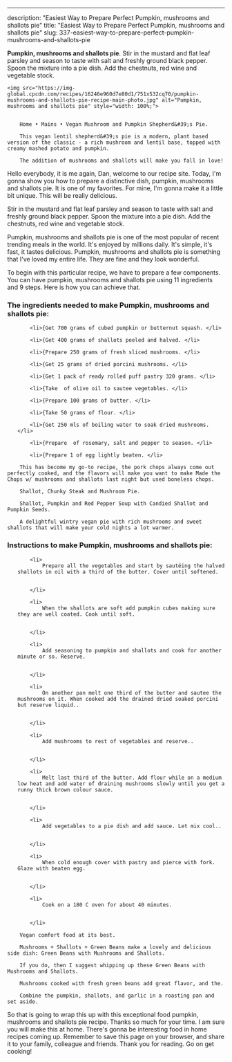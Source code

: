 ---
description: "Easiest Way to Prepare Perfect Pumpkin, mushrooms and shallots pie"
title: "Easiest Way to Prepare Perfect Pumpkin, mushrooms and shallots pie"
slug: 337-easiest-way-to-prepare-perfect-pumpkin-mushrooms-and-shallots-pie

<p>
	<strong>Pumpkin, mushrooms and shallots pie</strong>. 
	Stir in the mustard and flat leaf parsley and season to taste with salt and freshly ground black pepper. Spoon the mixture into a pie dish. Add the chestnuts, red wine and vegetable stock.
</p>
<p>
	
	<img src="https://img-global.cpcdn.com/recipes/16246e960d7e80d1/751x532cq70/pumpkin-mushrooms-and-shallots-pie-recipe-main-photo.jpg" alt="Pumpkin, mushrooms and shallots pie" style="width: 100%;">
	
	
		Home • Mains • Vegan Mushroom and Pumpkin Shepherd&#39;s Pie.
	
		This vegan lentil shepherd&#39;s pie is a modern, plant based version of the classic - a rich mushroom and lentil base, topped with creamy mashed potato and pumpkin.
	
		The addition of mushrooms and shallots will make you fall in love!
	
</p>
<p>
	Hello everybody, it is me again, Dan, welcome to our recipe site. Today, I'm gonna show you how to prepare a distinctive dish, pumpkin, mushrooms and shallots pie. It is one of my favorites. For mine, I'm gonna make it a little bit unique. This will be really delicious.
</p>
	
<p>
	Stir in the mustard and flat leaf parsley and season to taste with salt and freshly ground black pepper. Spoon the mixture into a pie dish. Add the chestnuts, red wine and vegetable stock.
</p>
<p>
	Pumpkin, mushrooms and shallots pie is one of the most popular of recent trending meals in the world. It's enjoyed by millions daily. It's simple, it's fast, it tastes delicious. Pumpkin, mushrooms and shallots pie is something that I've loved my entire life. They are fine and they look wonderful.
</p>

<p>
To begin with this particular recipe, we have to prepare a few components. You can have pumpkin, mushrooms and shallots pie using 11 ingredients and 9 steps. Here is how you can achieve that.
</p>

<h3>The ingredients needed to make Pumpkin, mushrooms and shallots pie:</h3>

<ol>
	
		<li>{Get 700 grams of cubed pumpkin or butternut squash. </li>
	
		<li>{Get 400 grams of shallots peeled and halved. </li>
	
		<li>{Prepare 250 grams of fresh sliced mushrooms. </li>
	
		<li>{Get 25 grams of dried porcini mushrooms. </li>
	
		<li>{Get 1 pack of ready rolled puff pastry 320 grams. </li>
	
		<li>{Take  of olive oil to sautee vegetables. </li>
	
		<li>{Prepare 100 grams of butter. </li>
	
		<li>{Take 50 grams of flour. </li>
	
		<li>{Get 250 mls of boiling water to soak dried mushrooms. </li>
	
		<li>{Prepare  of rosemary, salt and pepper to season. </li>
	
		<li>{Prepare 1 of egg lightly beaten. </li>
	
</ol>
<p>
	
		This has become my go-to recipe, the pork chops always come out perfectly cooked, and the flavors will make you want to make Made the Chops w/ mushrooms and shallots last night but used boneless chops.
	
		Shallot, Chunky Steak and Mushroom Pie.
	
		Shallot, Pumpkin and Red Pepper Soup with Candied Shallot and Pumpkin Seeds.
	
		A delightful wintry vegan pie with rich mushrooms and sweet shallots that will make your cold nights a lot warmer.
	
</p>

<h3>Instructions to make Pumpkin, mushrooms and shallots pie:</h3>

<ol>
	
		<li>
			Prepare all the vegetables and start by sautéing the halved shallots in oil with a third of the butter. Cover until softened.
			
			
		</li>
	
		<li>
			When the shallots are soft add pumpkin cubes making sure they are well coated. Cook until soft.
			
			
		</li>
	
		<li>
			Add seasoning to pumpkin and shallots and cook for another minute or so. Reserve.
			
			
		</li>
	
		<li>
			On another pan melt one third of the butter and sautee the mushrooms on it. When cooked add the drained dried soaked porcini but reserve liquid..
			
			
		</li>
	
		<li>
			Add mushrooms to rest of vegetables and reserve..
			
			
		</li>
	
		<li>
			Melt last third of the butter. Add flour while on a medium low heat and add water of draining mushrooms slowly until you get a runny thick brown colour sauce.
			
			
		</li>
	
		<li>
			Add vegetables to a pie dish and add sauce. Let mix cool..
			
			
		</li>
	
		<li>
			When cold enough cover with pastry and pierce with fork. Glaze with beaten egg.
			
			
		</li>
	
		<li>
			Cook on a 180 C oven for about 40 minutes.
			
			
		</li>
	
</ol>

<p>
	
		Vegan comfort food at its best.
	
		Mushrooms + Shallots + Green Beans make a lovely and delicious side dish: Green Beans with Mushrooms and Shallots.
	
		If you do, then I suggest whipping up these Green Beans with Mushrooms and Shallots.
	
		Mushrooms cooked with fresh green beans add great flavor, and the.
	
		Combine the pumpkin, shallots, and garlic in a roasting pan and set aside.
	
</p>

<p>
	So that is going to wrap this up with this exceptional food pumpkin, mushrooms and shallots pie recipe. Thanks so much for your time. I am sure you will make this at home. There's gonna be interesting food in home recipes coming up. Remember to save this page on your browser, and share it to your family, colleague and friends. Thank you for reading. Go on get cooking!
</p>
